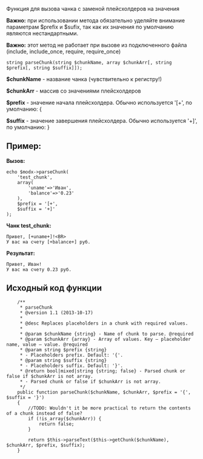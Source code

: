 Функция для вызова чанка с заменой плейсхолдеров на значения

**Важно:** при использовании метода обязательно уделяйте внимание параметрам $prefix и $sufix, так как их значения по умолчанию являются нестандартными.

**Важно:** этот метод не работает при вызове из подключенного файла (include, include_once, require, require_once)

```
string parseChunk(string $chunkName, array $chunkArr[, string $prefix[, string $suffix]]);
```

**$chunkName** - название чанка (чувствительно к регистру!)

**$chunkArr** - массив со значениями плейсхолдеров

**$prefix** - значение начала плейсхолдера. Обычно используется '[+', по умолчанию: {

**$suffix** - значение завершения плейсхолдера. Обычно используется '+]', по умолчанию: }

## Пример:

**Вызов:**
```
echo $modx->parseChunk(
	'test_chunk',
	array(
		'uname'=>'Иван',
		'balance'=>'0.23'
	),
	$prefix = '[+',
	$suffix = '+]'
);
```
**Чанк test_chunk:**
```
Привет, [+uname+]!<BR>
У вас на счету [+balance+] руб.
```
**Результат:**
```
Привет, Иван!
У вас на счету 0.23 руб.
```
	
## Исходный код функции
```
    /**
     * parseChunk
     * @version 1.1 (2013-10-17)
     *
     * @desc Replaces placeholders in a chunk with required values.
     *
     * @param $chunkName {string} - Name of chunk to parse. @required
     * @param $chunkArr {array} - Array of values. Key — placeholder name, value — value. @required
     * @param string $prefix {string}
     * - Placeholders prefix. Default: '{'.
     * @param string $suffix {string}
     * - Placeholders suffix. Default: '}'.
     * @return bool|mixed|string {string; false} - Parsed chunk or false if $chunkArr is not array.
     * - Parsed chunk or false if $chunkArr is not array.
     */
    public function parseChunk($chunkName, $chunkArr, $prefix = '{', $suffix = '}')
    {
        //TODO: Wouldn't it be more practical to return the contents of a chunk instead of false?
        if (!is_array($chunkArr)) {
            return false;
        }

        return $this->parseText($this->getChunk($chunkName), $chunkArr, $prefix, $suffix);
    }	
```